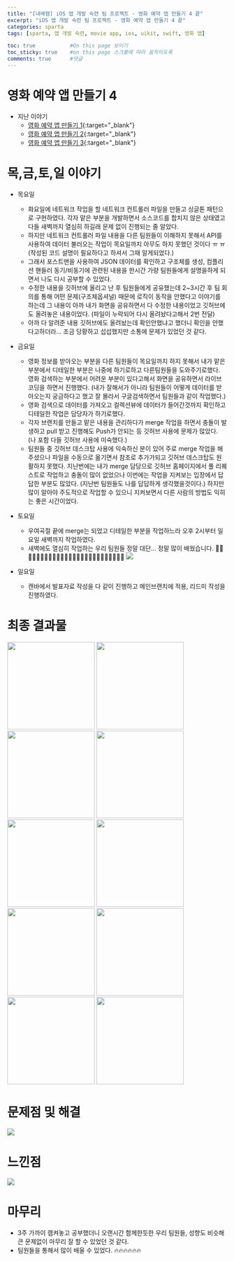 ```yaml
---
title: "[내배캠] iOS 앱 개발 숙련 팀 프로젝트 - 영화 예약 앱 만들기 4 끝"
excerpt: "iOS 앱 개발 숙련 팀 프로젝트 - 영화 예약 앱 만들기 4 끝"
categories: sparta
tags: [sparta, 앱 개발 숙련, movie app, ios, uikit, swift, 영화 앱]

toc: true           #On this page 보이기 
toc_sticky: true    #on this page 스크롤에 따라 움직이도록 
comments: true      #댓글
---
```


# 영화 예약 앱 만들기 4
- 지난 이야기 
    - [영화 예약 앱 만들기 1](https://limlogging.github.io/sparta/mega6box1/){:target="_blank"} 
    - [영화 예약 앱 만들기 2](https://limlogging.github.io/sparta/mega6box2/){:target="_blank"}
    - [영화 예약 앱 만들기 3](https://limlogging.github.io/sparta/mega6box3/){:target="_blank"} 

# 목,금,토,일 이야기 
- 목요일 
    - 화요일에 네트워크 작업을 할 네트워크 컨트롤러 파일을 만들고 싱글톤 패턴으로 구현하였다. 각자 맡은 부분을 개발하면서 소스코드를 합치지 않은 상태였고 다들 새벽까지 열심히 하길래 문제 없이 진행되는 줄 알았다. 
    - 하지만 네트워크 컨트롤러 파일 내용을 다른 팀원들이 이해하지 못해서 API를 사용하여 데이터 불러오는 작업이 목요일까지 아무도 하지 못했던 것이다 ㅠ ㅠ (작성된 코드 설명이 필요하다고 하셔서 그때 알게되었다.)
    - 그래서 포스트맨을 사용하여 JSON 데이터를 확인하고 구조체를 생성, 컴플리션 핸들러 동기/비동기에 관련된 내용을 한시간 가량 팀원들에게 설명을하게 되면서 나도 다시 공부할 수 있었다. 
    - 수정한 내용을 깃허브에 올리고 난 후 팀원들에게 공유했는데 2~3시간 후 팀 회의를 통해 어떤 문제(구조체옵셔널) 때문에 로직이 동작을 안했다고 이야기를 하는데 그 내용이 아까 내가 화면을 공유하면서 다 수정한 내용이었고 깃허브에도 올려놓은 내용이었다. (파일이 누락되어 다시 올려놨다고해서 2번 전달)  
    - 아까 다 알려준 내용 깃허브에도 올려놨는데 확인안했냐고 했더니 확인을 안했다고하더라... 조금 당황하고 섭섭했지만 소통에 문제가 있었던 것 같다. 
- 금요일 
    - 영화 정보를 받아오는 부분을 다른 팀원들이 목요일까지 하지 못해서 내가 맡은 부분에서 디테일한 부분은 나중에 하기로하고 다른팀원들을 도와주기로했다. 영화 검색하는 부분에서 어려운 부분이 있다고해서 화면을 공유하면서 라이브 코딩을 하면서 진행했다. (내가 잘해서가 아니라 팀원들이 어떻게 데이터를 받아오는지 궁금하다고 했고 잘 몰라서 구글검색하면서 팀원들과 같이 작업했다.)
    - 영화 검색으로 데이터를 가져오고 컬렉션뷰에 데이터가 들어간것까지 확인하고 디테일한 작업은 담당자가 하기로했다. 
    - 각자 브랜치를 만들고 맡은 내용을 관리하다가 merge 작업을 하면서 충돌이 발생하고 pull 받고 진행해도 Push가 안되는 등 깃허브 사용에 문제가 많았다. (나 포함 다들 깃허브 사용에 미숙했다.) 
    - 팀원들 중 깃허브 데스크탑 사용에 익숙하신 분이 있어 주로 merge 작업을 해주셨으나 파일을 수동으로 옮기면서 참조로 추가가되고 깃허브 데스크탑도 원활하지 못했다. 지난번에는 내가 merge 담당으로 깃허브 홈페이지에서 풀 리퀘스트로 작업하고 충돌이 많이 없었으나 이번에는 작업을 지켜보는 입장에서 답답한 부분도 많았다. (지난번 팀원들도 나를 답답하게 생각했을것이다.) 하지만 많이 알아야 주도적으로 작업할 수 있으니 지켜보면서 다른 사람의 방법도 익히는 좋은 시간이었다. 
- 토요일 
    - 우여곡절 끝에 merge는 되었고 디테일한 부분을 작업하느라 오후 2시부터 일요일 새벽까지 작업하였다. 
    - 새벽에도 열심히 작업하는 우리 팀원들 정말 대단... 정말 많이 배웠습니다. 💪🏻💪🏻💪🏻💪🏻💪🏻💪🏻💪🏻💪🏻💪🏻💪🏻💪🏻💪🏻💪🏻
    ![](../../assets/images/categories/sparta/2024-04-29-mega6box.png)
    
- 일요일 
    - 캔바에서 발표자료 작성을 다 같이 진행하고 메인브랜치에 적용, 리드미 작성을 진행하였다. 

# 최종 결과물 
<img src="../../assets/images/categories/sparta/2024-04-29-mega6box1.png" width="200">
<img src="../../assets/images/categories/sparta/2024-04-29-mega6box2.png" width="200">
<img src="../../assets/images/categories/sparta/2024-04-29-mega6box3.png" width="200">
<img src="../../assets/images/categories/sparta/2024-04-29-mega6box4.png" width="200">
<img src="../../assets/images/categories/sparta/2024-04-29-mega6box5.png" width="200">
<img src="../../assets/images/categories/sparta/2024-04-29-mega6box6.png" width="200">
<img src="../../assets/images/categories/sparta/2024-04-29-mega6box7.png" width="200">
<img src="../../assets/images/categories/sparta/2024-04-29-mega6box8.png" width="200">
<img src="../../assets/images/categories/sparta/2024-04-29-mega6box9.png" width="200">
<img src="../../assets/images/categories/sparta/2024-04-29-mega6box10.png" width="200">

# 문제점 및 해결 
![](../../assets/images/categories/sparta/2024-04-29-mega6box11.png)

# 느낀점 
![](../../assets/images/categories/sparta/2024-04-29-mega6box12.png)

# 마무리 
- 3주 가까이 캠켜놓고 공부했더니 오랜시간 함께한듯한 우리 팀원들, 성향도 비슷해 큰 문제없이 마무리 잘 할 수 있었던 것 같다. 
- 팀원들을 통해서 많이 배울 수 있었다. 🔥🔥🔥🔥🔥🔥